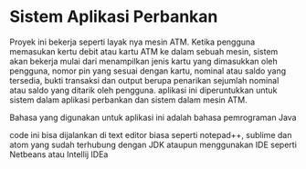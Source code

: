 # Sistem Aplikasi Perbankan
Proyek ini bekerja seperti layak nya mesin ATM. Ketika pengguna memasukan kertu debit atau kartu ATM ke dalam sebuah mesin, sistem akan bekerja mulai dari menampilkan jenis kartu yang dimasukkan oleh pengguna, nomor pin yang sesuai dengan kartu, nominal atau saldo yang tersedia, bukti transaksi dan output berupa penarikan sejumlah nominal atau saldo yang ditarik oleh pengguna. aplikasi ini diperuntukkan untuk sistem dalam aplikasi perbankan dan sistem dalam mesin ATM.

Bahasa yang digunakan untuk aplikasi ini adalah bahasa pemrograman Java

code ini bisa dijalankan di text editor biasa seperti notepad++, sublime dan atom yang sudah terhubung dengan JDK ataupun menggunakan IDE seperti Netbeans atau Intellij IDEa
